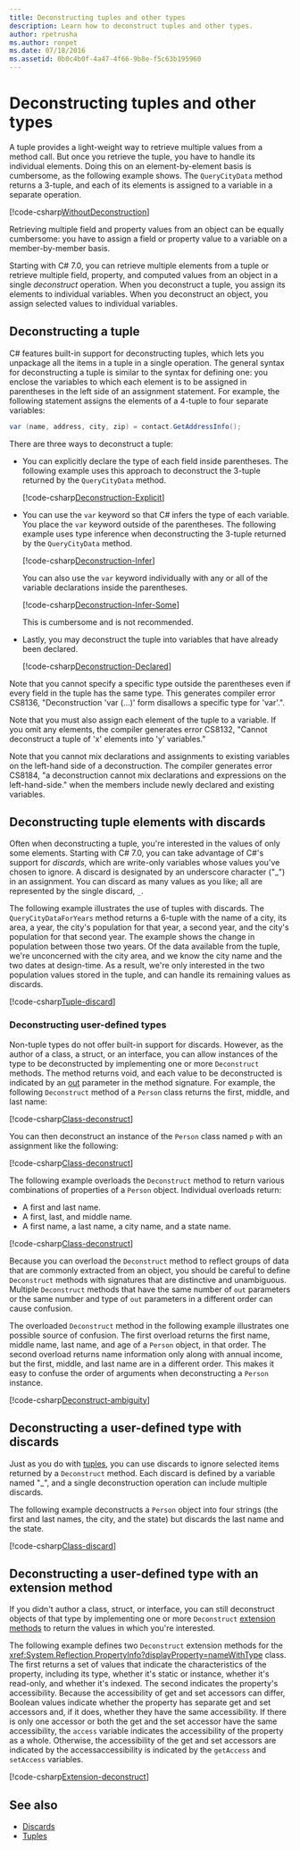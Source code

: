 ```yaml
---
title: Deconstructing tuples and other types
description: Learn how to deconstruct tuples and other types.
author: rpetrusha
ms.author: ronpet
ms.date: 07/18/2016
ms.assetid: 0b0c4b0f-4a47-4f66-9b8e-f5c63b195960
---
```

# Deconstructing tuples and other types

A tuple provides a light-weight way to retrieve multiple values from a method call. But once you retrieve the tuple, you have to handle its individual elements. Doing this on an element-by-element basis is cumbersome, as the following example shows. The `QueryCityData` method returns a 3-tuple, and each of its elements is assigned to a variable in a separate operation.

[!code-csharp[WithoutDeconstruction](../../samples/snippets/csharp/programming-guide/deconstructing-tuples/deconstruct-tuple1.cs)]

Retrieving multiple field and property values from an object can be equally cumbersome: you have to assign a field or property value to a variable on a member-by-member basis.

Starting with C# 7.0, you can retrieve multiple elements from a tuple or retrieve multiple field, property, and computed values from an object in a single *deconstruct* operation. When you deconstruct a tuple, you assign its elements to individual variables. When you deconstruct an object, you assign selected values to individual variables.

## Deconstructing a tuple

C# features built-in support for deconstructing tuples, which lets you unpackage all the items in a tuple in a single operation. The general syntax for deconstructing a tuple is similar to the syntax for defining one: you enclose the variables to which each element is to be assigned in parentheses in the left side of an assignment statement. For example, the following statement assigns the elements of a 4-tuple to four separate variables:

```csharp
var (name, address, city, zip) = contact.GetAddressInfo();
```

There are three ways to deconstruct a tuple:

- You can explicitly declare the type of each field inside parentheses. The following example uses this approach to deconstruct the 3-tuple returned by the `QueryCityData` method.

    [!code-csharp[Deconstruction-Explicit](../../samples/snippets/csharp/programming-guide/deconstructing-tuples/deconstruct-tuple2.cs#1)]

- You can use the `var` keyword so that C# infers the type of each variable. You place the `var` keyword outside of the parentheses. The following example uses type inference when deconstructing the 3-tuple returned by the `QueryCityData` method.

    [!code-csharp[Deconstruction-Infer](../../samples/snippets/csharp/programming-guide/deconstructing-tuples/deconstruct-tuple3.cs#1)]

    You can also use the `var` keyword individually with any or all of the variable declarations inside the parentheses.

    [!code-csharp[Deconstruction-Infer-Some](../../samples/snippets/csharp/programming-guide/deconstructing-tuples/deconstruct-tuple4.cs#1)]

    This is cumbersome and is not recommended.

- Lastly, you may deconstruct the tuple into variables that have already been declared.

    [!code-csharp[Deconstruction-Declared](../../samples/snippets/csharp/programming-guide/deconstructing-tuples/deconstruct-tuple5.cs#1)]

Note that you cannot specify a specific type outside the parentheses even if every field in the tuple has the
same type. This generates compiler error CS8136, "Deconstruction 'var (...)' form disallows a specific type for 'var'.".

Note that you must also assign each element of the tuple to a variable. If you omit any elements, the compiler generates error CS8132, "Cannot deconstruct a tuple of 'x' elements into 'y' variables."

Note that you cannot mix declarations and assignments to existing variables on the left-hand side of a deconstruction. The compiler generates error CS8184, "a deconstruction cannot mix declarations and expressions on the left-hand-side." when the members include newly declared and existing variables.

## Deconstructing tuple elements with discards

Often when deconstructing a tuple, you're interested in the values of only some elements. Starting with C# 7.0, you can take advantage of C#'s support for *discards*, which are write-only variables whose values you've chosen to ignore. A discard is designated by an underscore character ("\_") in an assignment. You can discard as many values as you like; all are represented by the single discard, `_`.

The following example illustrates the use of tuples with discards. The `QueryCityDataForYears` method returns a 6-tuple with the name of a city, its area, a year, the city's population for that year, a second year, and the city's population for that second year. The example shows the change in population between those two years. Of the data available from the tuple, we're unconcerned with the city area, and we know the city name and the two dates at design-time. As a result, we're only interested in the two population values stored in the tuple, and can handle its remaining values as discards.  

[!code-csharp[Tuple-discard](../../samples/snippets/csharp/programming-guide/deconstructing-tuples/discard-tuple1.cs)]

### Deconstructing user-defined types

Non-tuple types do not offer built-in support for discards. However, as the author of a class, a struct, or an interface, you can allow instances of the type to be deconstructed by implementing one or more `Deconstruct` methods. The method returns void, and each value to be deconstructed is indicated by an [out](language-reference/keywords/out-parameter-modifier.md) parameter in the method signature. For example, the following `Deconstruct` method of a `Person` class returns the first, middle, and last name:

[!code-csharp[Class-deconstruct](../../samples/snippets/csharp/programming-guide/deconstructing-tuples/deconstruct-class1.cs#1)]

You can then deconstruct an instance of the `Person` class named `p` with an assignment like the following:

[!code-csharp[Class-deconstruct](../../samples/snippets/csharp/programming-guide/deconstructing-tuples/deconstruct-class1.cs#2)]

The following example overloads the `Deconstruct` method to return various combinations of properties of a `Person` object. Individual overloads return:

- A first and last name.
- A first, last, and middle name.
- A first name, a last name, a city name, and a state name.

[!code-csharp[Class-deconstruct](../../samples/snippets/csharp/programming-guide/deconstructing-tuples/deconstruct-class2.cs)]

Because you can overload the `Deconstruct` method to reflect groups of data that are commonly extracted from an object, you should be careful to define `Deconstruct` methods with signatures that are distinctive and unambiguous. Multiple `Deconstruct` methods that have the same number of `out` parameters or the same number and type of `out` parameters in a different order can cause confusion.

The overloaded `Deconstruct` method in the following example illustrates one possible source of confusion. The first overload returns the first name, middle name, last name, and age of a `Person` object, in that order. The second overload returns name information only along with annual income, but the first, middle, and last name are in a different order. This makes it easy to confuse the order of arguments when deconstructing a `Person` instance.

[!code-csharp[Deconstruct-ambiguity](../../samples/snippets/csharp/programming-guide/deconstructing-tuples/deconstruct-ambiguous.cs)]

## Deconstructing a user-defined type with discards

Just as you do with [tuples](#deconstructing-tuple-elements-with-discards), you can use discards to ignore selected items returned by a `Deconstruct` method. Each discard is defined by a variable named "\_", and a single deconstruction operation can include multiple discards.

The following example deconstructs a `Person` object into four strings (the first and last names, the city, and the state) but discards the last name and the state.

[!code-csharp[Class-discard](../../samples/snippets/csharp/programming-guide/deconstructing-tuples/class-discard1.cs#1)]

## Deconstructing a user-defined type with an extension method

If you didn't author a class, struct, or interface, you can still deconstruct objects of that type by implementing one or more `Deconstruct` [extension methods](programming-guide/classes-and-structs/extension-methods.md) to return the values in which you're interested.

The following example defines two `Deconstruct` extension methods for the <xref:System.Reflection.PropertyInfo?displayProperty=nameWithType> class. The first returns a set of values that indicate the characteristics of the property, including its type, whether it's static or instance, whether it's read-only, and whether it's indexed. The second indicates the property's accessibility. Because the accessibility of get and set accessors can differ, Boolean values indicate whether the property has separate get and set accessors and, if it does, whether they have the same accessibility. If there is only one accessor or both the get and the set accessor have the same accessibility, the `access` variable indicates the accessibility of the property as a whole. Otherwise, the accessibility of the get and set accessors are indicated by the accessaccessibility is indicated by the `getAccess` and `setAccess` variables.

[!code-csharp[Extension-deconstruct](../../samples/snippets/csharp/programming-guide/deconstructing-tuples/deconstruct-extension1.cs)]

## See also

- [Discards](discards.md)
- [Tuples](tuples.md)
